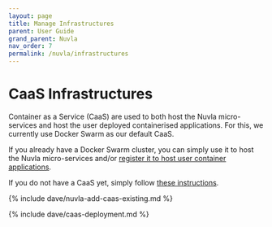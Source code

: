 ```yaml
---
layout: page
title: Manage Infrastructures
parent: User Guide
grand_parent: Nuvla
nav_order: 7
permalink: /nuvla/infrastructures
---
```


# CaaS Infrastructures

Container as a Service (CaaS) are used to both host the Nuvla micro-services and host the user deployed containerised applications.  For this, we currently use Docker Swarm as our default CaaS.

If you already have a Docker Swarm cluster, you can simply use it to host the Nuvla micro-services and/or [register it to host user container applications](#add-caas-or-other-infrastructure-services).

If you do not have a CaaS yet, simply follow [these instructions](#container-as-a-service-infrastructures).

{% include dave/nuvla-add-caas-existing.md %}

{% include dave/caas-deployment.md %}